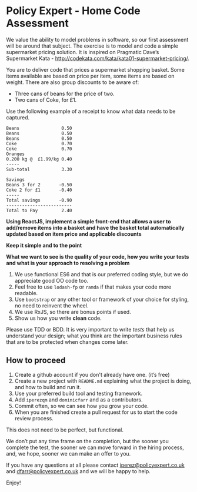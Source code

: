# Policy Expert - Home Code Assessment

We value the ability to model problems in software, so our first assessment will be around that subject. The exercise is to model and code a simple supermarket pricing solution. It is inspired on Pragmatic Dave’s Supermarket Kata - http://codekata.com/kata/kata01-supermarket-pricing/.

You are to deliver code that prices a supermarket shopping basket. Some items available are based on price per item, some items are based on weight. There are also group discounts to be aware of:

- Three cans of beans for the price of two.
- Two cans of Coke, for £1.

Use the following example of a receipt to know what data needs to be captured.

```
Beans                0.50
Beans                0.50
Beans                0.50
Coke                 0.70
Coke                 0.70
Oranges
0.200 kg @  £1.99/kg 0.40
-----
Sub-total            3.30

Savings
Beans 3 for 2       -0.50
Coke 2 for £1       -0.40
-----
Total savings       -0.90
-------------------------
Total to Pay         2.40
```

**Using ReactJS, implement a simple front-end that allows a user to add/remove items into a basket and have the basket total automatically updated based on item price and applicable discounts**

**Keep it simple and to the point**

**What we want to see is the quality of your code, how you write your tests and what is your approach to resolving a problem**

1. We use functional ES6 and that is our preferred coding style, but we do appreciate good OO code too.
2. Feel free to use ``lodash-fp`` or ``ramda`` if that makes your code more readable.
3. Use ``bootstrap`` or any other tool or framework of your choice for styling, no need to reinvent the wheel.
4. We use RxJS, so there are bonus points if used.
5. Show us how you write **clean** code.

Please use TDD or BDD. It is very important to write *tests* that help us understand your design; what you think are the important business rules that are to be protected when changes come later.

## How to proceed
1. Create a github account if you don't already have one. (it’s free)
2. Create a new project with ``README.md`` explaining what the project is doing, and how to build and run it.
3. Use your preferred build tool and testing framework.
4. Add ``iperezqm`` and ``dominicfarr`` and as a contributors.
5. Commit often, so we can see how you grow your code.
6. When you are finished create a pull request for us to start the code review process.

This does not need to be perfect, but functional.

We don’t put any time frame on the completion, but the sooner you complete the test, the sooner we can move forward in the hiring process, and, we hope, sooner we can make an offer to you.

If you have any questions at all please contact iperez@policyexpert.co.uk and dfarr@policyexpert.co.uk and we will be happy to help.

Enjoy!
